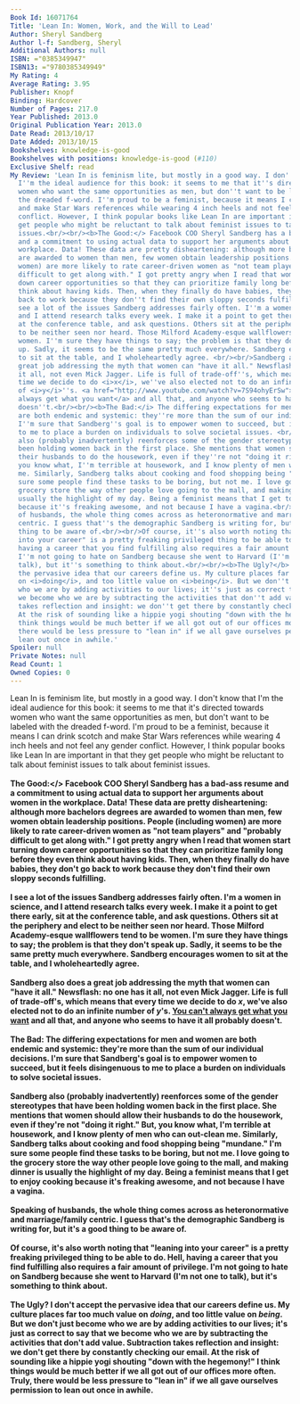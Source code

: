 ```yaml
---
Book Id: 16071764
Title: 'Lean In: Women, Work, and the Will to Lead'
Author: Sheryl Sandberg
Author l-f: Sandberg, Sheryl
Additional Authors: null
ISBN: ="0385349947"
ISBN13: ="9780385349949"
My Rating: 4
Average Rating: 3.95
Publisher: Knopf
Binding: Hardcover
Number of Pages: 217.0
Year Published: 2013.0
Original Publication Year: 2013.0
Date Read: 2013/10/17
Date Added: 2013/10/15
Bookshelves: knowledge-is-good
Bookshelves with positions: knowledge-is-good (#110)
Exclusive Shelf: read
My Review: 'Lean In is feminism lite, but mostly in a good way. I don''t know that
  I''m the ideal audience for this book: it seems to me that it''s directed towards
  women who want the same opportunities as men, but don''t want to be labeled with
  the dreaded f-word. I''m proud to be a feminist, because it means I can drink scotch
  and make Star Wars references while wearing 4 inch heels and not feel any gender
  conflict. However, I think popular books like Lean In are important in that they
  get people who might be reluctant to talk about feminist issues to talk about feminist
  issues.<br/><br/><b>The Good:</> Facebook COO Sheryl Sandberg has a bad-ass resume
  and a commitment to using actual data to support her arguments about women in the
  workplace. Data! These data are pretty disheartening: although more bachelors degrees
  are awarded to women than men, few women obtain leadership positions. People (including
  women) are more likely to rate career-driven women as "not team players" and "probably
  difficult to get along with." I got pretty angry when I read that women start turning
  down career opportunities so that they can prioritize family long before they even
  think about having kids. Then, when they finally do have babies, they don''t go
  back to work because they don''t find their own sloppy seconds fulfilling.<br/><br/>I
  see a lot of the issues Sandberg addresses fairly often. I''m a women in science,
  and I attend research talks every week. I make it a point to get there early, sit
  at the conference table, and ask questions. Others sit at the periphery and elect
  to be neither seen nor heard. Those Milford Academy-esque wallflowers tend to be
  women. I''m sure they have things to say; the problem is that they don''t speak
  up. Sadly, it seems to be the same pretty much everywhere. Sandberg encourages women
  to sit at the table, and I wholeheartedly agree. <br/><br/>Sandberg also does a
  great job addressing the myth that women can "have it all." Newsflash: no one has
  it all, not even Mick Jagger. Life is full of trade-off''s, which means that every
  time we decide to do <i>x</i>, we''ve also elected not to do an infinite number
  of <i>y</i>''s. <a href="http://www.youtube.com/watch?v=7S94ohyErSw">You can''t
  always get what you want</a> and all that, and anyone who seems to have it all probably
  doesn''t.<br/><br/><b>The Bad:</i> The differing expectations for men and women
  are both endemic and systemic: they''re more than the sum of our individual decisions.
  I''m sure that Sandberg''s goal is to empower women to succeed, but it feels disingenuous
  to me to place a burden on individuals to solve societal issues. <br/><br/>Sandberg
  also (probably inadvertently) reenforces some of the gender stereotypes that have
  been holding women back in the first place. She mentions that women should allow
  their husbands to do the housework, even if they''re not "doing it right." But,
  you know what, I''m terrible at housework, and I know plenty of men who can out-clean
  me. Similarly, Sandberg talks about cooking and food shopping being "mundane." I''m
  sure some people find these tasks to be boring, but not me. I love going to the
  grocery store the way other people love going to the mall, and making dinner is
  usually the highlight of my day. Being a feminist means that I get to enjoy cooking
  because it''s freaking awesome, and not because I have a vagina.<br/><br/>Speaking
  of husbands, the whole thing comes across as heteronormative and marriage/family
  centric. I guess that''s the demographic Sandberg is writing for, but it''s a good
  thing to be aware of.<br/><br/>Of course, it''s also worth noting that "leaning
  into your career" is a pretty freaking privileged thing to be able to do. Hell,
  having a career that you find fulfilling also requires a fair amount of privilege.
  I''m not going to hate on Sandberg because she went to Harvard (I''m not one to
  talk), but it''s something to think about.<br/><br/><b>The Ugly?</b> I don''t accept
  the pervasive idea that our careers define us. My culture places far too much value
  on <i>doing</i>, and too little value on <i>being</i>. But we don''t just become
  who we are by adding activities to our lives; it''s just as correct to say that
  we become who we are by subtracting the activities that don''t add value. Subtraction
  takes reflection and insight: we don''t get there by constantly checking our email.
  At the risk of sounding like a hippie yogi shouting "down with the hegemony!" I
  think things would be much better if we all got out of our offices more often. Truly,
  there would be less pressure to "lean in" if we all gave ourselves permission to
  lean out once in awhile.'
Spoiler: null
Private Notes: null
Read Count: 1
Owned Copies: 0
---
```


Lean In is feminism lite, but mostly in a good way. I don't know that I'm the ideal audience for this book: it seems to me that it's directed towards women who want the same opportunities as men, but don't want to be labeled with the dreaded f-word. I'm proud to be a feminist, because it means I can drink scotch and make Star Wars references while wearing 4 inch heels and not feel any gender conflict. However, I think popular books like Lean In are important in that they get people who might be reluctant to talk about feminist issues to talk about feminist issues.<br/><br/><b>The Good:</> Facebook COO Sheryl Sandberg has a bad-ass resume and a commitment to using actual data to support her arguments about women in the workplace. Data! These data are pretty disheartening: although more bachelors degrees are awarded to women than men, few women obtain leadership positions. People (including women) are more likely to rate career-driven women as "not team players" and "probably difficult to get along with." I got pretty angry when I read that women start turning down career opportunities so that they can prioritize family long before they even think about having kids. Then, when they finally do have babies, they don't go back to work because they don't find their own sloppy seconds fulfilling.<br/><br/>I see a lot of the issues Sandberg addresses fairly often. I'm a women in science, and I attend research talks every week. I make it a point to get there early, sit at the conference table, and ask questions. Others sit at the periphery and elect to be neither seen nor heard. Those Milford Academy-esque wallflowers tend to be women. I'm sure they have things to say; the problem is that they don't speak up. Sadly, it seems to be the same pretty much everywhere. Sandberg encourages women to sit at the table, and I wholeheartedly agree. <br/><br/>Sandberg also does a great job addressing the myth that women can "have it all." Newsflash: no one has it all, not even Mick Jagger. Life is full of trade-off's, which means that every time we decide to do <i>x</i>, we've also elected not to do an infinite number of <i>y</i>'s. <a href="http://www.youtube.com/watch?v=7S94ohyErSw">You can't always get what you want</a> and all that, and anyone who seems to have it all probably doesn't.<br/><br/><b>The Bad:</i> The differing expectations for men and women are both endemic and systemic: they're more than the sum of our individual decisions. I'm sure that Sandberg's goal is to empower women to succeed, but it feels disingenuous to me to place a burden on individuals to solve societal issues. <br/><br/>Sandberg also (probably inadvertently) reenforces some of the gender stereotypes that have been holding women back in the first place. She mentions that women should allow their husbands to do the housework, even if they're not "doing it right." But, you know what, I'm terrible at housework, and I know plenty of men who can out-clean me. Similarly, Sandberg talks about cooking and food shopping being "mundane." I'm sure some people find these tasks to be boring, but not me. I love going to the grocery store the way other people love going to the mall, and making dinner is usually the highlight of my day. Being a feminist means that I get to enjoy cooking because it's freaking awesome, and not because I have a vagina.<br/><br/>Speaking of husbands, the whole thing comes across as heteronormative and marriage/family centric. I guess that's the demographic Sandberg is writing for, but it's a good thing to be aware of.<br/><br/>Of course, it's also worth noting that "leaning into your career" is a pretty freaking privileged thing to be able to do. Hell, having a career that you find fulfilling also requires a fair amount of privilege. I'm not going to hate on Sandberg because she went to Harvard (I'm not one to talk), but it's something to think about.<br/><br/><b>The Ugly?</b> I don't accept the pervasive idea that our careers define us. My culture places far too much value on <i>doing</i>, and too little value on <i>being</i>. But we don't just become who we are by adding activities to our lives; it's just as correct to say that we become who we are by subtracting the activities that don't add value. Subtraction takes reflection and insight: we don't get there by constantly checking our email. At the risk of sounding like a hippie yogi shouting "down with the hegemony!" I think things would be much better if we all got out of our offices more often. Truly, there would be less pressure to "lean in" if we all gave ourselves permission to lean out once in awhile.